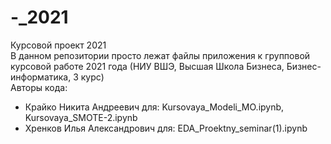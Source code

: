 # -_2021
Курсовой проект 2021
<br>В данном репозитории просто лежат файлы приложения к групповой курсовой работе 2021 года (НИУ ВШЭ, Высшая Школа Бизнеса, Бизнес-информатика, 3 курс)
<br>Авторы кода: 
- Крайко Никита Андреевич для: Kursovaya_Modeli_MO.ipynb, Kursovaya_SMOTE-2.ipynb
- Хренков Илья Александрович для: EDA_Proektny_seminar(1).ipynb  
